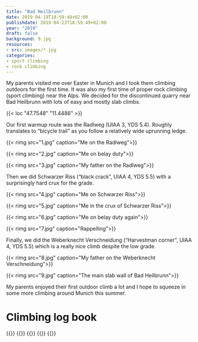 ```yaml
---
title: "Bad Heilbrunn"
date: 2019-04-19T18:59:49+02:00
publishdate: 2019-04-23T18:59:49+02:00
year: "2019"
draft: false
background: 9.jpg
resources:
- src: images/*.jpg
categories:
- sport climbing
- rock climbing
---
```


My parents visited me over Easter in Munich and I took them climbing outdoors
for the first time. It was also my first time of proper rock climbing (sport
climbing) near the Alps. We decided for the discontinued quarry near Bad
Heilbrunn with lots of easy and mostly slab climbs.

{{< loc "47.7548" "11.4486" >}}

Our first warmup route was the Radlweg (UIAA 3, YDS 5.4). Roughly translates to
“bicycle trail” as you follow a relatively wide uprunning ledge.

{{< rimg src="1.jpg" caption="Me on the Radlweg">}}

{{< rimg src="2.jpg" caption="Me on belay duty">}}

{{< rimg src="3.jpg" caption="My father on the Radlweg">}}

Then we did Schwarzer Riss (“black crack”, UIAA 4, YDS 5.5) with a surprisingly
hard crux for the grade.

{{< rimg src="4.jpg" caption="Me on Schwarzer Riss">}}

{{< rimg src="5.jpg" caption="Me in the crux of Schwarzer Riss">}}

{{< rimg src="6.jpg" caption="Me on belay duty again">}}

{{< rimg src="7.jpg" caption="Rappelling">}}

Finally, we did the Weberknecht Verschneidung (“Harvestman corner”, UIAA 4, YDS
5.5) which is a really nice climb despite the low grade.

{{< rimg src="8.jpg" caption="My father on the Weberknecht Verschneidung">}}

{{< rimg src="9.jpg" caption="The main slab wall of Bad Heilbrunn">}}

My parents enjoyed their first outdoor climb a lot and I hope to squeeze in some
more climbing around Munich this summer.

# Climbing log book

{{<climbs>}}
{{<climb name="Radlweg" grade="UIAA 3" style="onsight">}}
{{<climb name="Schwarzer Riss" grade="UIAA 4" style="onsight">}}
{{<climb name="Weberknecht Verschneidung" grade="UIAA 4" style="onsight">}}
{{</climbs>}}
